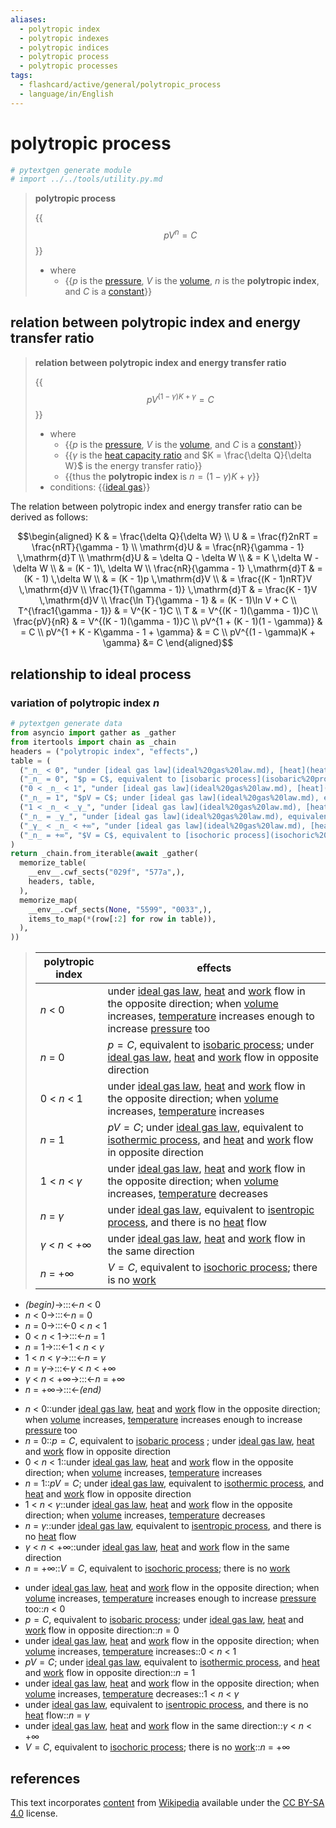 ```yaml
---
aliases:
  - polytropic index
  - polytropic indexes
  - polytropic indices
  - polytropic process
  - polytropic processes
tags:
  - flashcard/active/general/polytropic_process
  - language/in/English
---
```


# polytropic process

```Python
# pytextgen generate module
# import ../../tools/utility.py.md
```

> __polytropic process__
>
> {{$$pV^n = C$$}}
>
> - where
>   - {{$p$ is the [pressure](pressure.md), $V$ is the [volume](volume.md), $n$ is the __polytropic index__, and $C$ is a [constant](constant%20(mathematics).md)}} <!--SR:!2024-11-16,256,330!2027-10-20,1091,350-->

## relation between polytropic index and energy transfer ratio

> __relation between polytropic index and energy transfer ratio__
>
> {{$$pV^{(1 - \gamma)K + \gamma} = C$$}}
>
> - where
>   - {{$p$ is the [pressure](pressure.md), $V$ is the [volume](volume.md), and $C$ is a [constant](constant%20(mathematics).md)}}
>   - {{$\gamma$ is the [heat capacity ratio](heat%20capacity%20ratio.md) and $K = \frac{\delta Q}{\delta W}$ is the energy transfer ratio}}
>   - {{thus the __polytropic index__ is $n = (1 - \gamma)K + \gamma$}}
> - conditions: {{[ideal gas](ideal%20gas.md)}} <!--SR:!2025-01-15,208,230!2026-01-30,532,310!2025-04-18,324,290!2025-07-04,414,310!2025-02-15,187,349-->

The relation between polytropic index and energy transfer ratio can be derived as follows:

$$\begin{aligned}
K & = \frac{\delta Q}{\delta W} \\
U & = \frac{f}2nRT = \frac{nRT}{\gamma - 1} \\
\mathrm{d}U & = \frac{nR}{\gamma - 1} \,\mathrm{d}T \\
\mathrm{d}U & = \delta Q - \delta W \\
& = K \,\delta W - \delta W \\
& = (K - 1)\, \delta W \\
\frac{nR}{\gamma - 1} \,\mathrm{d}T & = (K - 1) \,\delta W \\
& = (K - 1)p \,\mathrm{d}V \\
& = \frac{(K - 1)nRT}V \,\mathrm{d}V \\
\frac{1}{T(\gamma - 1)} \,\mathrm{d}T & = \frac{K - 1}V \,\mathrm{d}V \\
\frac{\ln T}{\gamma - 1} & = (K - 1)\ln V + C \\
T^{\frac1{\gamma - 1}} & = V^{K - 1}C \\
T & = V^{(K - 1)(\gamma - 1)}C \\
\frac{pV}{nR} & = V^{(K - 1)(\gamma - 1)}C \\
pV^{1 + (K - 1)(1 - \gamma)} & = C \\
pV^{1 + K - K\gamma - 1 + \gamma} & = C \\
pV^{(1 - \gamma)K + \gamma} &= C
\end{aligned}$$

## relationship to ideal process

### variation of polytropic index _n_

```Python
# pytextgen generate data
from asyncio import gather as _gather
from itertools import chain as _chain
headers = ("polytropic index", "effects",)
table = (
  ("_n_ < 0", "under [ideal gas law](ideal%20gas%20law.md), [heat](heat.md) and [work](work%20(physics).md) flow in the opposite direction; when [volume](volume.md) increases, [temperature](temperature.md) increases enough to increase [pressure](pressure.md) too",),
  ("_n_ = 0", "$p = C$, equivalent to [isobaric process](isobaric%20process.md); under [ideal gas law](ideal%20gas%20law.md), [heat](heat.md) and [work](work%20(physics).md) flow in opposite direction",),
  ("0 < _n_ < 1", "under [ideal gas law](ideal%20gas%20law.md), [heat](heat.md) and [work](work%20(physics).md) flow in the opposite direction; when [volume](volume.md) increases, [temperature](temperature.md) increases",),
  ("_n_ = 1", "$pV = C$; under [ideal gas law](ideal%20gas%20law.md), equivalent to [isothermic process](isothermic%20process.md), and [heat](heat.md) and [work](work%20(physics).md) flow in opposite direction",),
  ("1 < _n_ < _γ_", "under [ideal gas law](ideal%20gas%20law.md), [heat](heat.md) and [work](work%20(physics).md) flow in the opposite direction; when [volume](volume.md) increases, [temperature](temperature.md) decreases",),
  ("_n_ = _γ_", "under [ideal gas law](ideal%20gas%20law.md), equivalent to [isentropic process](isentropic%20process.md), and there is no [heat](heat.md) flow",),
  ("_γ_ < _n_ < +∞", "under [ideal gas law](ideal%20gas%20law.md), [heat](heat.md) and [work](work%20(physics).md) flow in the same direction",),
  ("_n_ = +∞", "$V = C$, equivalent to [isochoric process](isochoric%20process.md); there is no [work](work%20(physics).md)",),
)
return _chain.from_iterable(await _gather(
  memorize_table(
    __env__.cwf_sects("029f", "577a",),
    headers, table,
  ),
  memorize_map(
    __env__.cwf_sects(None, "5599", "0033",),
    items_to_map(*(row[:2] for row in table)),
  ),
))
```

<!--pytextgen generate section="029f"--><!-- The following content is generated at 2024-09-13T23:15:48.061046+08:00. Any edits will be overridden! -->

> | polytropic index | effects |
> |-|-|
> | _n_ < 0 | under [ideal gas law](ideal%20gas%20law.md), [heat](heat.md) and [work](work%20(physics).md) flow in the opposite direction; when [volume](volume.md) increases, [temperature](temperature.md) increases enough to increase [pressure](pressure.md) too |
> | _n_ = 0 | $p = C$, equivalent to [isobaric process](isobaric%20process.md); under [ideal gas law](ideal%20gas%20law.md), [heat](heat.md) and [work](work%20(physics).md) flow in opposite direction |
> | 0 < _n_ < 1 | under [ideal gas law](ideal%20gas%20law.md), [heat](heat.md) and [work](work%20(physics).md) flow in the opposite direction; when [volume](volume.md) increases, [temperature](temperature.md) increases |
> | _n_ = 1 | $pV = C$; under [ideal gas law](ideal%20gas%20law.md), equivalent to [isothermic process](isothermic%20process.md), and [heat](heat.md) and [work](work%20(physics).md) flow in opposite direction |
> | 1 < _n_ < _γ_ | under [ideal gas law](ideal%20gas%20law.md), [heat](heat.md) and [work](work%20(physics).md) flow in the opposite direction; when [volume](volume.md) increases, [temperature](temperature.md) decreases |
> | _n_ = _γ_ | under [ideal gas law](ideal%20gas%20law.md), equivalent to [isentropic process](isentropic%20process.md), and there is no [heat](heat.md) flow |
> | _γ_ < _n_ < +∞ | under [ideal gas law](ideal%20gas%20law.md), [heat](heat.md) and [work](work%20(physics).md) flow in the same direction |
> | _n_ = +∞ | $V = C$, equivalent to [isochoric process](isochoric%20process.md); there is no [work](work%20(physics).md) |

<!--/pytextgen-->

<!--pytextgen generate section="577a"--><!-- The following content is generated at 2024-01-04T20:17:52.495477+08:00. Any edits will be overridden! -->

- _(begin)_→:::←_n_ < 0 <!--SR:!2026-11-20,814,330!2024-12-20,282,330-->
- _n_ < 0→:::←_n_ = 0 <!--SR:!2027-07-09,1009,350!2026-01-18,582,330-->
- _n_ = 0→:::←0 < _n_ < 1 <!--SR:!2024-11-25,263,330!2025-01-11,299,330-->
- 0 < _n_ < 1→:::←_n_ = 1 <!--SR:!2027-12-03,1125,350!2026-03-09,569,310-->
- _n_ = 1→:::←1 < _n_ < _γ_ <!--SR:!2024-11-15,256,330!2027-06-15,991,350-->
- 1 < _n_ < _γ_→:::←_n_ = _γ_ <!--SR:!2027-09-05,1055,350!2027-09-18,1065,350-->
- _n_ = _γ_→:::←_γ_ < _n_ < +∞ <!--SR:!2025-01-03,294,330!2027-10-25,1095,350-->
- _γ_ < _n_ < +∞→:::←_n_ = +∞ <!--SR:!2024-11-05,248,330!2024-11-21,261,330-->
- _n_ = +∞→:::←_(end)_ <!--SR:!2024-11-20,259,330!2027-07-08,1009,350-->

<!--/pytextgen-->

<!--pytextgen generate section="5599"--><!-- The following content is generated at 2024-09-13T23:15:48.088970+08:00. Any edits will be overridden! -->

- _n_ < 0::under [ideal gas law](ideal%20gas%20law.md), [heat](heat.md) and [work](work%20(physics).md) flow in the opposite direction; when [volume](volume.md) increases, [temperature](temperature.md) increases enough to increase [pressure](pressure.md) too <!--SR:!2024-12-10,229,270-->
- _n_ = 0::$p = C$, equivalent to [isobaric process](isobaric%20process.md) ; under [ideal gas law](ideal%20gas%20law.md), [heat](heat.md) and [work](work%20(physics).md) flow in opposite direction <!--SR:!2027-08-01,1027,350-->
- 0 < _n_ < 1::under [ideal gas law](ideal%20gas%20law.md), [heat](heat.md) and [work](work%20(physics).md) flow in the opposite direction; when [volume](volume.md) increases, [temperature](temperature.md) increases <!--SR:!2025-03-06,242,250-->
- _n_ = 1::$pV = C$; under [ideal gas law](ideal%20gas%20law.md), equivalent to [isothermic process](isothermic%20process.md), and [heat](heat.md) and [work](work%20(physics).md) flow in opposite direction <!--SR:!2024-12-02,270,330-->
- 1 < _n_ < _γ_::under [ideal gas law](ideal%20gas%20law.md), [heat](heat.md) and [work](work%20(physics).md) flow in the opposite direction; when [volume](volume.md) increases, [temperature](temperature.md) decreases <!--SR:!2024-12-05,85,250-->
- _n_ = _γ_::under [ideal gas law](ideal%20gas%20law.md), equivalent to [isentropic process](isentropic%20process.md), and there is no [heat](heat.md) flow <!--SR:!2027-11-17,1112,350-->
- _γ_ < _n_ < +∞::under [ideal gas law](ideal%20gas%20law.md), [heat](heat.md) and [work](work%20(physics).md) flow in the same direction <!--SR:!2026-05-24,622,310-->
- _n_ = +∞::$V = C$, equivalent to [isochoric process](isochoric%20process.md); there is no [work](work%20(physics).md) <!--SR:!2027-11-16,1112,350-->

<!--/pytextgen-->

<!--pytextgen generate section="0033"--><!-- The following content is generated at 2024-09-13T23:15:48.105926+08:00. Any edits will be overridden! -->

- under [ideal gas law](ideal%20gas%20law.md), [heat](heat.md) and [work](work%20(physics).md) flow in the opposite direction; when [volume](volume.md) increases, [temperature](temperature.md) increases enough to increase [pressure](pressure.md) too::_n_ < 0 <!--SR:!2024-11-21,260,330-->
- $p = C$, equivalent to [isobaric process](isobaric%20process.md); under [ideal gas law](ideal%20gas%20law.md), [heat](heat.md) and [work](work%20(physics).md) flow in opposite direction::_n_ = 0 <!--SR:!2027-09-18,1065,350-->
- under [ideal gas law](ideal%20gas%20law.md), [heat](heat.md) and [work](work%20(physics).md) flow in the opposite direction; when [volume](volume.md) increases, [temperature](temperature.md) increases::0 < _n_ < 1 <!--SR:!2024-12-14,278,330-->
- $pV = C$; under [ideal gas law](ideal%20gas%20law.md), equivalent to [isothermic process](isothermic%20process.md), and [heat](heat.md) and [work](work%20(physics).md) flow in opposite direction::_n_ = 1 <!--SR:!2024-12-02,269,330-->
- under [ideal gas law](ideal%20gas%20law.md), [heat](heat.md) and [work](work%20(physics).md) flow in the opposite direction; when [volume](volume.md) increases, [temperature](temperature.md) decreases::1 < _n_ < _γ_ <!--SR:!2026-04-02,582,310-->
- under [ideal gas law](ideal%20gas%20law.md), equivalent to [isentropic process](isentropic%20process.md), and there is no [heat](heat.md) flow::_n_ = _γ_ <!--SR:!2025-01-04,295,330-->
- under [ideal gas law](ideal%20gas%20law.md), [heat](heat.md) and [work](work%20(physics).md) flow in the same direction::_γ_ < _n_ < +∞ <!--SR:!2025-01-04,245,270-->
- $V = C$, equivalent to [isochoric process](isochoric%20process.md); there is no [work](work%20(physics).md)::_n_ = +∞ <!--SR:!2027-07-31,1026,350-->

<!--/pytextgen-->

## references

This text incorporates [content](https://en.wikipedia.org/wiki/polytropic_process) from [Wikipedia](Wikipedia.md) available under the [CC BY-SA 4.0](https://creativecommons.org/licenses/by-sa/4.0/) license.
